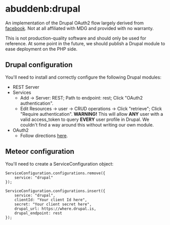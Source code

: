 # abuddenb:drupal

An implementation of the Drupal OAuth2 flow largely derived from [facebook](https://github.com/meteor/meteor/tree/devel/packages/facebook).
Not at all affiliated with MDG and provided with no warranty.

This is not production-quality software and should only be used for reference. At some point in the future, we should
publish a Drupal module to ease deployment on the PHP side. 

## Drupal configuration

You'll need to install and correctly configure the following Drupal modules:

* REST Server
* Services
    - Add -> Server: REST; Path to endpoint: rest; Click "OAuth2 authentication".  
    - Edit Resources -> user -> CRUD operations -> Click "retrieve"; Click "Require authentication". **WARNING!** This will allow **ANY** user with a valid access_token to query **EVERY** user profile in Drupal. We couldn't find a way around this without writing our own module.
* OAuth2
    - Follow directions [here](https://www.drupal.org/node/1938218).


## Meteor configuration

You'll need to create a ServiceConfiguration object:
    
    ServiceConfiguration.configurations.remove({
        service: "drupal"
    });
    
    ServiceConfiguration.configurations.insert({
        service: "drupal",
        clientId: "Your client Id here",
        secret: "Your client secret here",
        drupal_url: https://where.drupal.is,
        drupal_endpoint: rest 
    });
    




